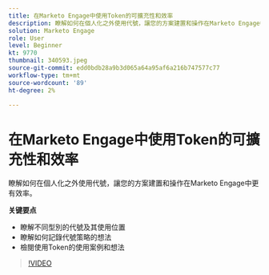 ```yaml
---
title: 在Marketo Engage中使用Token的可擴充性和效率
description: 瞭解如何在個人化之外使用代號，讓您的方案建置和操作在Marketo Engage中更有效率。
solution: Marketo Engage
role: User
level: Beginner
kt: 9770
thumbnail: 340593.jpeg
source-git-commit: edd0bdb28a9b3d065a64a95af6a216b747577c77
workflow-type: tm+mt
source-wordcount: '89'
ht-degree: 2%

---
```


# 在Marketo Engage中使用Token的可擴充性和效率

瞭解如何在個人化之外使用代號，讓您的方案建置和操作在Marketo Engage中更有效率。

**关键要点**

* 瞭解不同型別的代號及其使用位置
* 瞭解如何記錄代號策略的想法
* 檢閱使用Token的使用案例和想法

>[!VIDEO](https://video.tv.adobe.com/v/340593/?quality=12&learn=on)
